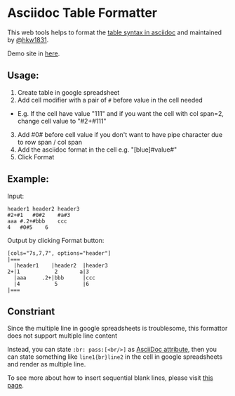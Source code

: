 # Asciidoc Table Formatter

This web tools helps to format the [table syntax in asciidoc](https://asciidoctor.org/docs/asciidoc-syntax-quick-reference/#tables) and maintained by [@hkw1831](https://github.com/hkw1831).

Demo site in [here](https://asciidoc-table-formatter.github.io).

## Usage:

1. Create table in google spreadsheet
2. Add cell modifier with a pair of `#` before value in the cell needed
  * E.g. If the cell have value "111" and if you want the cell with col span=2, change cell value to "#2+#111"
3. Add #0# before cell value if you don't want to have pipe character due to row span / col span
4. Add the asciidoc format in the cell e.g. "[blue]#value#"
5. Click Format

## Example:

Input:
```
header1	header2	header3
#2+#1	#0#2	#a#3
aaa	#.2+#bbb	ccc
4	#0#5	6
```

Output by clicking Format button:

```
[cols="7s,7,7", options="header"]
|===
  |header1    |header2  |header3
2+|1           2       a|3      
  |aaa     .2+|bbb      |ccc    
  |4           5        |6      
|===
```

## Constriant

Since the multiple line in google spreadsheets is troublesome, this formattor does not support multiple line content

Instead, you can state `:br: pass:[<br/>]` as [AsciiDoc attribute](https://www.methods.co.nz/asciidoc/chunked/ch28.html), then you can state something like `line1{br}line2` in the cell in google spreadsheets and render as multiple line.

To see more about how to insert sequential blank lines, please visit [this page](https://github.com/asciidoctor/asciidoctor/wiki/How-to-insert-sequential-blank-lines).
